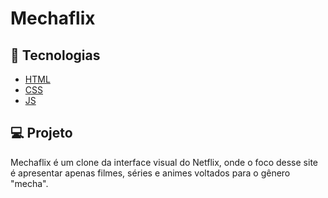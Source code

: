 # Mechaflix

## 🧪 Tecnologias
- [HTML](https://developer.mozilla.org/pt-BR/docs/Web/HTML)
- [CSS](https://developer.mozilla.org/pt-BR/docs/Web/CSS)
- [JS](https://developer.mozilla.org/pt-BR/docs/Web/JavaScript)

## 💻 Projeto
Mechaflix é um clone da interface visual do Netflix, onde o foco desse site é apresentar apenas filmes, séries e animes voltados para o gênero "mecha".
